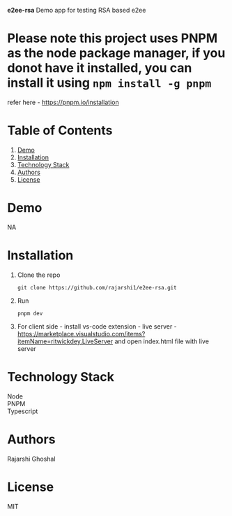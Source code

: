 

**e2ee-rsa** Demo app for testing RSA based e2ee

# Please note this project uses PNPM as the node package manager, if you donot have it installed, you can install it using ```npm install -g pnpm``` 
  refer here - https://pnpm.io/installation

# Table of Contents

1. [Demo](#demo)
2. [Installation](#installation)
3. [Technology Stack](#technology-stack)
4. [Authors](#authors)
5. [License](#license)


# Demo

NA

# Installation
 1. Clone the repo 

    ```git clone https://github.com/rajarshi1/e2ee-rsa.git```
    
 2. Run
 
    `pnpm dev`
 
 5. For client side - install vs-code extension - live server - https://marketplace.visualstudio.com/items?itemName=ritwickdey.LiveServer
    and open index.html file with live server

# Technology Stack

Node <br />
PNPM <br />
Typescript

# Authors
Rajarshi Ghoshal 

# License
MIT
